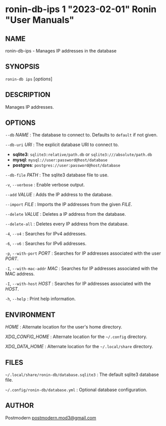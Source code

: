 # ronin-db-ips 1 "2023-02-01" Ronin "User Manuals"

## NAME

ronin-db-ips - Manages IP addresses in the database

## SYNOPSIS

`ronin-db ips` [*options*]

## DESCRIPTION

Manages IP addresses.

## OPTIONS

`--db` *NAME*
: The database to connect to. Defaults to `default` if not given.

`--db-uri` *URI*
: The explicit database URI to connect to.

  * **sqlite3**: `sqlite3:relative/path.db` or `sqlite3:///absolute/path.db`
  * **mysql**: `mysql://user:password@host/database`
  * **postgres**: `postgres://user:password@host/database`

`--db-file` *PATH*
: The sqlite3 database file to use.

`-v`, `--verbose`
: Enable verbose output.

`--add` *VALUE*
: Adds the IP address to the database.

`--import` *FILE*
: Imports the IP addresses from the given *FILE*.

`--delete` *VALUE*
: Deletes a IP address from the database.

`--delete-all`
: Deletes every IP address from the database.

`-4`, `--v4`
: Searches for IPv4 addresses.

`-6`, `--v6`
: Searches for IPv6 addresses.

`-p`, `--with-port` *PORT*
: Searches for IP addresses associated with the user *PORT*.

`-I`, `--with-mac-addr` *MAC*
: Searches for IP addresses associated with the MAC address.

`-I`, `--with-host` *HOST*
: Searches for IP addresses associated with the *HOST*.

`-h`, `--help`
: Print help information.

## ENVIRONMENT

*HOME*
: Alternate location for the user's home directory.

*XDG_CONFIG_HOME*
: Alternate location for the `~/.config` directory.

*XDG_DATA_HOME*
: Alternate location for the `~/.local/share` directory.

## FILES

`~/.local/share/ronin-db/database.sqlite3`
: The default sqlite3 database file.

`~/.config/ronin-db/database.yml`
: Optional database configuration.

## AUTHOR

Postmodern <postmodern.mod3@gmail.com>

